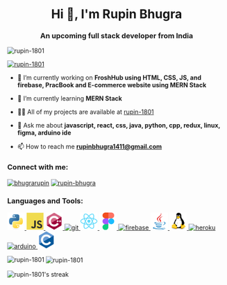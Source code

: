 <h1 align="center">Hi 👋, I'm Rupin Bhugra</h1>
<h3 align="center">An upcoming full stack developer from India</h3>

<p align="left"> <img src="https://komarev.com/ghpvc/?username=rupin-1801&label=Profile%20views&color=0e75b6&style=flat" alt="rupin-1801" /> </p>

<p align="left"> <a href="https://github.com/ryo-ma/github-profile-trophy"><img src="https://github-profile-trophy.vercel.app/?username=rupin-1801" alt="rupin-1801" /></a> </p>

- 🔭 I’m currently working on **FroshHub using HTML, CSS, JS, and firebase, PracBook and E-commerce website using MERN Stack**

- 🌱 I’m currently learning **MERN Stack**

- 👨‍💻 All of my projects are available at [rupin-1801](https://github.com/rupin-1801?tab=repositories)

- 💬 Ask me about **javascript, react, css, java, python, cpp, redux, linux, figma, arduino ide**

- 📫 How to reach me **rupinbhugra1411@gmail.com**

<h3 align="left">Connect with me:</h3>
<p align="left">
<a href="https://twitter.com/bhugrarupin" target="blank"><img align="center" src="https://raw.githubusercontent.com/rahuldkjain/github-profile-readme-generator/master/src/images/icons/Social/twitter.svg" alt="bhugrarupin" height="30" width="40" /></a>
<a href="https://linkedin.com/in/rupin-bhugra" target="blank"><img align="center" src="https://raw.githubusercontent.com/rahuldkjain/github-profile-readme-generator/master/src/images/icons/Social/linked-in-alt.svg" alt="rupin-bhugra" height="30" width="40" /></a>
</p>

<h3 align="left">Languages and Tools:</h3>
<p align="left">  <a href="https://www.python.org" target="_blank"> <img src="https://raw.githubusercontent.com/devicons/devicon/master/icons/python/python-original.svg" alt="python" width="40" height="40"/> </a><a href="https://www.javascript.com/" target="_blank"> <img src="https://raw.githubusercontent.com/devicons/devicon/master/icons/javascript/javascript-original.svg" alt="javascript" width="40" height="40"/> </a><a href="https://www.w3schools.com/cpp/" target="_blank"> <img src="https://raw.githubusercontent.com/devicons/devicon/master/icons/cplusplus/cplusplus-original.svg" alt="cplusplus" width="40" height="40"/> </a> <a href="https://git-scm.com/" target="_blank"> <img src="https://www.vectorlogo.zone/logos/git-scm/git-scm-icon.svg" alt="git" width="40" height="40"/> </a> <a href="https://www.reactjs.org/" target="_blank"> <img src="https://raw.githubusercontent.com/devicons/devicon/master/icons/react/react-original.svg" alt="React" width="40" height="40"/> </a> <a href="https://www.figma.com/" target="_blank"> <img src="https://raw.githubusercontent.com/devicons/devicon/master/icons/figma/figma-original.svg" alt="figma" width="40" height="40"/> </a> <a href="https://firebase.google.com/" target="_blank"> <img src="https://www.vectorlogo.zone/logos/firebase/firebase-icon.svg" alt="firebase" width="40" height="40"/> </a> <a href="https://www.java.com" target="_blank"> <img src="https://raw.githubusercontent.com/devicons/devicon/master/icons/java/java-original.svg" alt="java" width="40" height="40"/> </a><a href="https://www.linux.org/" target="_blank"> <img src="https://raw.githubusercontent.com/devicons/devicon/master/icons/linux/linux-original.svg" alt="linux" width="40" height="40"/> </a> <a href="https://heroku.com" target="_blank"> <img src="https://www.vectorlogo.zone/logos/heroku/heroku-icon.svg" alt="heroku" width="40" height="40"/> </a>  <a href="https://www.arduino.cc/" target="_blank"> <img src="https://cdn.worldvectorlogo.com/logos/arduino-1.svg" alt="arduino" width="40" height="40"/> </a> <a href="https://www.cprogramming.com/" target="_blank"> <img src="https://raw.githubusercontent.com/devicons/devicon/master/icons/c/c-original.svg" alt="c" width="40" height="40"/> </a>  </p>

<p><img align="left" src="https://github-readme-stats.vercel.app/api/top-langs?username=rupin-1801&show_icons=true&locale=en&layout=compact" alt="rupin-1801" /></p>

<p>&nbsp;<img align="center" src="https://github-readme-stats.vercel.app/api?username=rupin-1801&show_icons=true&locale=en" alt="rupin-1801" /></p>

<p>
    <img align="center" alt="rupin-1801's streak" src="https://github-readme-streak-stats.herokuapp.com/?user=rupin-1801"/>
</p>
